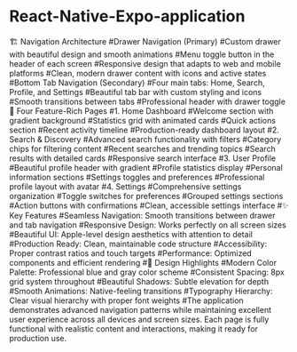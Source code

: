 # React-Native-Expo-application
🏗️ Navigation Architecture
#Drawer Navigation (Primary)
#Custom drawer with beautiful design and smooth animations
#Menu toggle button in the header of each screen
#Responsive design that adapts to web and mobile platforms
#Clean, modern drawer content with icons and active states
#Bottom Tab Navigation (Secondary)
#Four main tabs: Home, Search, Profile, and Settings
#Beautiful tab bar with custom styling and icons
#Smooth transitions between tabs
#Professional header with drawer toggle
📱 Four Feature-Rich Pages
#1. Home Dashboard
#Welcome section with gradient background
#Statistics grid with animated cards
#Quick actions section
#Recent activity timeline
#Production-ready dashboard layout
#2. Search & Discovery
#Advanced search functionality with filters
#Category chips for filtering content
#Recent searches and trending topics
#Search results with detailed cards
#Responsive search interface
#3. User Profile
#Beautiful profile header with gradient
#Profile statistics display
#Personal information sections
#Settings toggles and preferences
#Professional profile layout with avatar
#4. Settings
#Comprehensive settings organization
#Toggle switches for preferences
#Grouped settings sections
#Action buttons with confirmations
#Clean, accessible settings interface
#✨ Key Features
#Seamless Navigation: Smooth transitions between drawer and tab navigation
#Responsive Design: Works perfectly on all screen sizes
#Beautiful UI: Apple-level design aesthetics with attention to detail
#Production Ready: Clean, maintainable code structure
#Accessibility: Proper contrast ratios and touch targets
#Performance: Optimized components and efficient rendering
#🎨 Design Highlights
#Modern Color Palette: Professional blue and gray color scheme
#Consistent Spacing: 8px grid system throughout
#Beautiful Shadows: Subtle elevation for depth
#Smooth Animations: Native-feeling transitions
#Typography Hierarchy: Clear visual hierarchy with proper font weights
#The application demonstrates advanced navigation patterns while maintaining excellent user experience across all devices and screen sizes. Each page is fully functional with realistic content and interactions, making it ready for production use.

